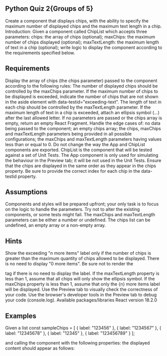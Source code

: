## Python Quiz 2{Groups of 5}

Create a component that displays chips, with the ability to specify the maximum number of displayed chips and the maximum text length in a chip.
Introduction: Given a component called ChipList which accepts three parameters:
chips: the array of chips (optional);
maxChips: the maximum number of chips displayed (optional);
maxTextLength: the maximum length of text in a chip (optional);
write logic to display the component according to the requirements specified below.

## Requirements
Display the array of chips (the chips parameter) passed to the component according to the following rules:
The number of displayed chips should be controlled by the maxChips parameter.
If the maximum number of chips to be displayed is exceeded, indicate the number of chips that are not shown in the aside element with data-testid="exceeding-text".
The length of text in each chip should be controlled by the maxTextLength parameter.
If the maximum length of text in a chip is exceeded, attach an ellipsis symbol (…) after the last allowed letter.
If no parameters are passed or the chips array is empty, return an empty React Fragment.
Handle the edge cases of:
no data being passed to the component;
an empty chips array;
the chips, maxChips and maxTextLength parameters being provided in all possible configurations;
the maxChips and maxTextLength parameters having values less than or equal to 0.
Do not change the way the App and ChipList components are exported.
ChipList is the component that will be tested against a set of Unit Tests. The App component is only used for simulating the behaviour in the Preview tab; it will be not used in the Unit Tests.
Ensure that the chips are displayed in the same order as they appear in the chips property. Be sure to provide the correct index for each chip in the data-testid property.

## Assumptions
Components and styles will be prepared upfront; your only task is to focus on the logic to handle the parameters.
Try not to alter the existing components, or some tests might fail.
The maxChips and maxTextLength parameters can be either a number or undefined.
The chips list can be undefined, an empty array or a non-empty array.

## Hints
Show the exceeding "n more items" label only if the number of chips is greater than the maximum quantity of chips allowed to be displayed. There is no need to display "0 more items". Be sure not to render the <aside> tag if there is no need to display the label.
If the maxTextLength property is less than 1, assume that all chips will only show the ellipsis symbol.
If the maxChips property is less than 1, assume that only the {n} more items label will be displayed.
Use the Preview tab to visually check the correctness of your code.
Use the browser's developer tools in the Preview tab to debug your code (console.log).
Available packages/libraries
React version 18.2.0

## Examples
Given a list
const sampleChips = [
  { label: "123456" },
  { label: "1234567" },
  { label: "12345678" },
  { label: "12345" },
  { label: "123456789" }
];


and calling the <ChipList /> component with the following properties:
<ChipList
  chips={chips}
  maxChipsDisplayed={3}
  maxTextLength={6}
/>
the displayed content should appear as follows:


